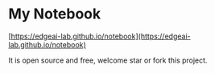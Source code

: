 # My Notebook

[https://edgeai-lab.github.io/notebook](https://edgeai-lab.github.io/notebook)

It is open source and free, welcome star or fork this project.
